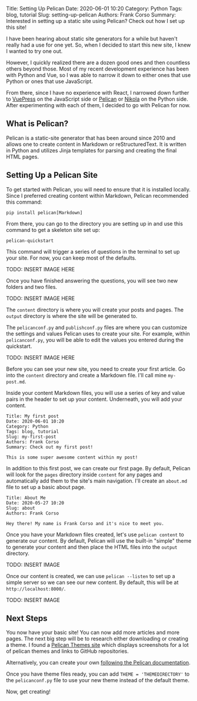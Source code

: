 Title: Setting Up Pelican
Date: 2020-06-01 10:20
Category: Python
Tags: blog, tutorial
Slug: setting-up-pelican
Authors: Frank Corso
Summary: Interested in setting up a static site using Pelican? Check out how I set up this site!

I have been hearing about static site generators for a while but haven't really had a use for one yet. So, when I decided to start this new site, I knew I wanted to try one out.

However, I quickly realized there are a dozen good ones and then countless others beyond those. Most of my recent development experience has been with Python and Vue, so I was able to narrow it down to either ones that use Python or ones that use JavaScript.

From there, since I have no experience with React, I narrowed down further to [VuePress](https://vuepress.vuejs.org) on the JavaScript side or [Pelican](https://blog.getpelican.com) or [Nikola](https://getnikola.com) on the Python side. After experimenting with each of them, I decided to go with Pelican for now.

## What is Pelican?
Pelican is a static-site generator that has been around since 2010 and allows one to create content in Markdown or reStructuredText. It is written in Python and utilizes Jinja templates for parsing and creating the final HTML pages.

## Setting Up a Pelican Site
To get started with Pelican, you will need to ensure that it is installed locally. Since I preferred creating content within Markdown, Pelican recommended this command:

`pip install pelican[Markdown]`

From there, you can go to the directory you are setting up in and use this command to get a skeleton site set up:

`pelican-quickstart`

This command will trigger a series of questions in the terminal to set up your site. For now, you can keep most of the defaults.

TODO: INSERT IMAGE HERE

Once you have finished answering the questions, you will see two new folders and two files.

TODO: INSERT IMAGE HERE

The `content` directory is where you will create your posts and pages. The `output` directory is where the site will be generated to.

The `pelicanconf.py` and `publishconf.py` files are where you can customize the settings and values Pelican uses to create your site. For example, within `pelicanconf.py`, you will be able to edit the values you entered during the quickstart.

TODO: INSERT IMAGE HERE

Before you can see your new site, you need to create your first article. Go into the `content` directory and create a Markdown file. I'll call mine `my-post.md`.

Inside your content Markdown files, you will use a series of key and value pairs in the header to set up your content. Underneath, you will add your content.

```
Title: My first post
Date: 2020-06-01 10:20
Category: Python
Tags: blog, tutorial
Slug: my-first-post
Authors: Frank Corso
Summary: Check out my first post!

This is some super awesome content within my post!
```

In addition to this first post, we can create our first page. By default, Pelican will look for the `pages` directory inside `content` for any pages and automatically add them to the site's main navigation. I'll create an `about.md` file to set up a basic about page.

```
Title: About Me
Date: 2020-05-27 10:20
Slug: about
Authors: Frank Corso

Hey there! My name is Frank Corso and it's nice to meet you.
```

Once you have your Markdown files created, let's use `pelican content` to generate our content. By default, Pelican will use the built-in "simple" theme to generate your content and then place the HTML files into the `output` directory.

TODO: INSERT IMAGE

Once our content is created, we can use `pelican --listen` to set up a simple server so we can see our new content. By default, this will be at ` http://localhost:8000/`.

TODO: INSERT IMAGE

## Next Steps
You now have your basic site! You can now add more articles and more pages. The next big step will be to research either downloading or creating a theme. I found a [Pelican Themes site](http://pelicanthemes.com) which displays screenshots for a lot of pelican themes and links to GitHub repositories.

Alternatively, you can create your own [following the Pelican documentation](https://docs.getpelican.com/en/stable/themes.html).

Once you have theme files ready, you can add `THEME = 'THEMEDIRECTORY'` to the `pelicanconf.py` file to use your new theme instead of the default theme.

Now, get creating!